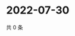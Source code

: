 # 2022-07-30

共 0 条

<!-- BEGIN WEIBO -->
<!-- 最后更新时间 Sat Jul 30 2022 00:25:08 GMT+0800 (China Standard Time) -->

<!-- END WEIBO -->
